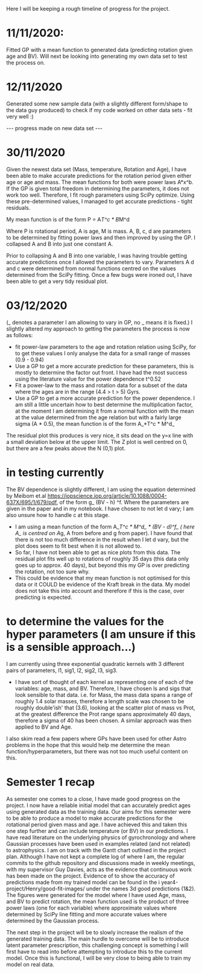 Here I will be keeping a rough timeline of progress for the project.

# 11/11/2020: #
Fitted GP with a mean function to generated data (predicting rotation given age and BV). Will next be looking into generating my own data set to test the process on. 

# 12/11/2020 #
Generated some new sample data (with a slightly different form/shape to the data guy produced) to check if my code worked on other data sets - fit very well :)

--- progress made on new data set ---

# 30/11/2020 #

Given the newest data set (Mass, temperature, Rotation and Age), I have been able to make accurate predictions for the rotation period given either age or age and mass. The mean functions for both were power laws A*x^b. If the GP is given total freedom in determining the parameters, it does not work too well. Therefore, I fit rough parameters using SciPy optimize. Using these pre-determined values, I managed to get accurate predictions - tight residuals. 

My mean function is of the form P = A*T^c * B*M^d

Where P is rotational period, A is age, M is mass. A, B, c, d are parameters to be determined by fitting power laws and then improved by using the GP. I collapsed A and B into just one constant A. 

Prior to collapsing A and B into one variable, I was having trouble getting accurate predictions once I allowed the parameters to vary.
Parameters A d and c were determined from normal functions centred on the values determined from the SciPy fitting. 
Once a few bugs were ironed out, I have been able to get a very tidy residual plot.


# 03/12/2020 #
(_ denotes a parameter I am allowing to vary in GP, no _ means it is fixed.)
I slightly altered my approach to getting the parameters the process is now as follows:
 - fit power-law parameters to the age and rotation relation using SciPy, for to get these values I only analyse the data for a small range of masses (0.9 - 0.94)
 - Use a GP to get a more accurate prediction for these parameters, this is mostly to determine the factor out front. I have had the most success using the literature value for the power dependence t^0.52
 - Fit a power-law to the mass and rotation data for a subset of the data where the ages are in the range (4.4 > t > 5) Gyrs.
 - Use a GP to get a more accurate prediction for the power dependence. I am still a little uncertain how to best determine the multiplication factor, at the moment I am determining it from a normal function with the mean at the value determined from the age relation but with a fairly large sigma (A * 0.5), the mean function is of the form A_*T^c * M^d_
 
 The residual plot this produces is very nice, it sits dead on the y=x line with a small deviation below at the upper limit. The Z plot is well centred on 0, but there are a few peaks above the N (0,1) plot.
 
 
 # in testing currently # 
 The BV dependence is slightly different, I am using the equation determined by Meibom et.al https://iopscience.iop.org/article/10.1088/0004-637X/695/1/679/pdf, of the form g_ (BV - h) ^f. Where the parameters are given in the paper and in my notebook. I have chosen to not let d vary; I am also unsure how to handle c at this stage. 
 - I am using a mean function of the form A_*T^c * M^d_ * (BV - d)^f_ ( here A_ is centred on A*g, A from before and g from paper). I have found that there is not too much difference in the result when I let d vary, but the plot does seem to fit best when it is not allowed to. 
 - So far, I have not been able to get as nice plots from this data. The residual plot fits well up to rotations of roughly 35 days (this data only goes up to approx. 40 days), but beyond this my GP is over predicting the rotation, not too sure why. 
 - This could be evidence that my mean function is not optimised for this data or it COULD be evidence of the Kraft break in the data. My model does not take this into account and therefore if this is the case, over predicting is expected. 
 
 
 # to determine the values for the hyper parameters (I am unsure if this is a sensible approach...)
 I am currently using three exponential quadratic kernels with 3 different pairs of parameters, l1, sig1, l2, sig2, l3, sig3.
 - I have sort of thought of each kernel as representing one of each of the variables: age, mass, and BV. Therefore, I have chosen ls and sigs that look sensible to that data. i.e. for Mass, the mass data spans a  range of roughly 1.4 solar masses, therefore a length scale was chosen to be roughly double'ish' that (3.6), looking at the scatter plot of mass vs Prot, at the greatest difference the Prot range spans approximately 40 days, therefore a sigma of 40 has been chosen. A similar approach was then applied to BV and Age. 
 
 I also skim read a few papers where GPs have been used for other Astro problems in the hope that this would help me determine the mean function/hyperparameters, but there was not too much useful content on this.


# Semester 1 recap
As semester one comes to a close, I have made good progress on the project. I now have a reliable initial model that can accurately predict ages using generated data as the training data. Our aims for this semester were to be able to produce a model to make accurate predictions for the rotational period given mass and age. I have achieved this and taken this one step further and can include temperature (or BV) in our predictions. I have read literature on the underlying physics of gyrochronology and where Gaussian processes have been used in examples related (and not related) to astrophysics. 
I am on track with the Gantt chart outlined in the project plan. Although I have not kept a complete log of where I am, the regular commits to the github repository and discussions made in weekly meetings, with my supervisor Guy Davies, acts as the evidence that continuous work has been made on the project. 
Evidence of to show the accuracy of predictions made from my trained model can be found in the i
year4-project/Henry/good-fit-images/ under the names 3d good predictions (1&2). The figures were generated for the model where I have used Age, mass, and BV to predict rotation, the mean function used is the product of three power laws (one for each variable) where approximate values where determined by SciPy line fitting and more accurate values where determined by the Gaussian process.



The next step in the project will be to slowly increase the realism of the generated training data. The main hurdle to overcome will be to introduce latent parameter prescription, this challenging concept is something I will first have to read into before attempting to introduce this to the current model. Once this is functional, I will be very close to being able to train my model on real data.


